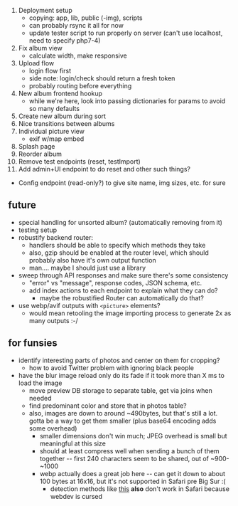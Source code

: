 1. Deployment setup
   - copying: app, lib, public (-img), scripts
   - can probably rsync it all for now
   - update tester script to run properly on server (can't use localhost, need to specify php7-4)
2. Fix album view
   - calculate width, make responsive
2. Upload flow
   - login flow first
   - side note: login/check should return a fresh token
   - probably routing before everything
3. New album frontend hookup
   - while we're here, look into passing dictionaries for params to avoid so many defaults
4. Create new album during sort
5. Nice transitions between albums
6. Individual picture view
   - exif w/map embed
7. Splash page
8. Reorder album
9. Remove test endpoints (reset, testImport)
10. Add admin+UI endpoint to do reset and other such things?
   - Config endpoint (read-only?) to give site name, img sizes, etc. for sure

## future
* special handling for unsorted album? (automatically removing from it)
* testing setup
* robustify backend router:
    - handlers should be able to specify which methods they take
    - also, gzip should be enabled at the router level, which should probably
      also have it's own output function
    - man.... maybe I should just use a library
* sweep through API responses and make sure there's some consistency
    - "error" vs "message", response codes, JSON schema, etc.
    - add index actions to each endpoint to explain what they can do?
        - maybe the robustified Router can automatically do that?
* use webp/avif outputs with `<picture>` elements?
    - would mean retooling the image importing process to generate 2x as many outputs :-/

## for funsies
* identify interesting parts of photos and center on them for cropping? 
    - how to avoid Twitter problem with ignoring black people
* have the blur image reload only do its fade if it took more than X ms to load the image
    - move preview DB storage to separate table, get via joins when needed
    - find predominant color and store that in photos table?
    - also, images are down to around ~490bytes, but that's still a lot. gotta be a way to get them smaller (plus base64 encoding adds some overhead)
        - smaller dimensions don't win much; JPEG overhead is small but meaningful at this size
        - should at least compress well when sending a bunch of them together -- first 240 characters seem to be shared, out of ~900-~1000
        - webp actually does a great job here -- can get it down to about 100 bytes at 16x16, but it's not supported in Safari pre Big Sur :(
            - detection methods like [this](https://gist.github.com/jakearchibald/6c43d5c454bc8f48f83d8471f45698fa) **also** don't work in Safari because webdev is cursed 
